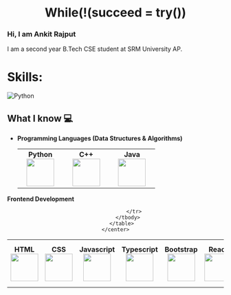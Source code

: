 
<h1  align="center" font="Arial Black" >While(!(succeed = try())</h1>

### Hi, I am Ankit Rajput
I am a second year B.Tech CSE student at SRM University AP.

# Skills:
![Python](https://img.shields.io/badge/Python-3776AB?style=for-the-badge&logo=python&logoColor=white)&nbsp;
## What I know :computer:
- **Programming Languages (Data Structures & Algorithms)**
	<center>
		<table>
			<tbody>
				<tr>
					<td width="25%" align="center">
						<span><strong>Python</strong></span><br/>
						<img height="64px" width="64px" src="https://cdn.svgporn.com/logos/python.svg">
					</td>
					<td width="25%" align="center">
						<span><strong>C++</strong></span><br/>
						<img height="64px" width="64px" 		src="https://upload.wikimedia.org/wikipedia/commons/thumb/1/18/ISO_C%2B%2B_Logo.svg/1200px-ISO_C%2B%2B_Logo.svg.png">
					</td>
					<td width="25%" align="center">
						<span><strong>Java</strong></span><br/>
						<img height="64px" width="64px" src="https://cdn.svgporn.com/logos/java.svg">
					</td>
				</tr>
			</tbody>
		</table>
	</center>

 **Frontend Development**
	<center>
		<table>
			<tbody>
				<tr>
					<td align="center">
						<span><strong>HTML</strong></span><br/>
						<img height="64px" width="64px" src="https://cdn.svgporn.com/logos/html-5.svg">
					</td>
					<td align="center">
						<span><strong>CSS</strong></span><br/>
						<img height="64px" width="64px" src="https://cdn.svgporn.com/logos/css-3.svg">
					</td>
					<td align="center">
						<span><strong>Javascript</strong></span><br/>
						<img height="64px" width="64px" src="https://cdn.svgporn.com/logos/javascript.svg">
					</td>
					<td align="center">
						<span><strong>Typescript</strong></span><br/>
						<img height="64px" width="64px" src="https://cdn.svgporn.com/logos/typescript-icon.svg">
					</td>
					<td align="center">
						<span><strong>Bootstrap</strong></span><br/>
						<img height="64px" width="64px" src="https://cdn.svgporn.com/logos/bootstrap.svg">
					</td>
					<td align="center">
						<span><strong>React</strong></span><br/>
						<img height="64px" width="64px" src="https://cdn.svgporn.com/logos/react.svg">
					</td>
					<td  align="center">
						<span><strong>Redux</strong></span><br/>
						<img height="64px" width="64px" src="https://cdn.svgporn.com/logos/redux.svg">
					</td>
					<td align="center">
						<span><strong>Material UI</strong></span><br/>
						<img height="64px" width="64px" src="https://cdn.svgporn.com/logos/material-ui.svg">
					</td>

				</tr>
			</tbody>
		</table>
	</center>
	







